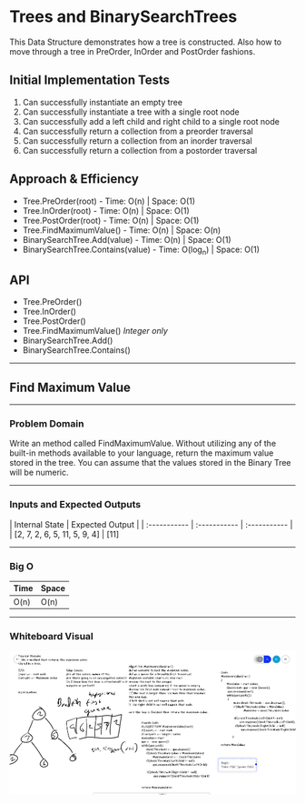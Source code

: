 # Trees and BinarySearchTrees
This Data Structure demonstrates how a tree is constructed. Also how to move through a tree in PreOrder, InOrder and PostOrder fashions. 

## Initial Implementation Tests
1. Can successfully instantiate an empty tree
1. Can successfully instantiate a tree with a single root node
1. Can successfully add a left child and right child to a single root node
1. Can successfully return a collection from a preorder traversal
1. Can successfully return a collection from an inorder traversal
1. Can successfully return a collection from a postorder traversal

## Approach & Efficiency
- Tree.PreOrder(root) - Time: O(n) | Space: O(1)
- Tree.InOrder(root) - Time: O(n) | Space: O(1)
- Tree.PostOrder(root) - Time: O(n) | Space: O(1)
- Tree.FindMaximumValue() - Time: O(n) | Space: O(n)
- BinarySearchTree.Add(value) - Time: O(n) | Space: O(1)
- BinarySearchTree.Contains(value) - Time: O(log<sub>n</sub>) | Space: O(1)

## API
- Tree.PreOrder()
- Tree.InOrder()
- Tree.PostOrder()
- Tree.FindMaximumValue() *Integer only*
- BinarySearchTree.Add()
- BinarySearchTree.Contains() 

---

## Find Maximum Value

---

### Problem Domain
Write an method called FindMaximumValue. 
Without utilizing any of the built-in methods available to your language, 
return the maximum value stored in the tree. You can assume that the values 
stored in the Binary Tree will be numeric.

---

### Inputs and Expected Outputs

| Internal State | Expected Output |
| :----------- | :----------- | :----------- |
| [2, 7, 2, 6, 5, 11, 5, 9, 4] |  [11]


---

### Big O

| Time | Space |
| :----------- | :----------- |
| O(n) | O(n) |

---


### Whiteboard Visual
![WhiteBoard](assets/whiteboard.png)



